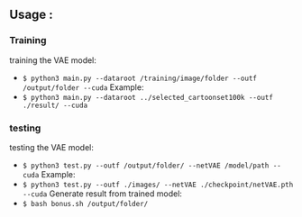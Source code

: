 ## Usage :
### Training
training the VAE model:
* `$ python3 main.py --dataroot /training/image/folder --outf /output/folder --cuda`
Example:
* `$ python3 main.py --dataroot ../selected_cartoonset100k --outf ./result/ --cuda`

### testing
testing the VAE model:
* `$ python3 test.py --outf /output/folder/ --netVAE /model/path --cuda`
Example:
* `$ python3 test.py --outf ./images/ --netVAE ./checkpoint/netVAE.pth  --cuda`
Generate result from trained model:
* `$ bash bonus.sh /output/folder/`
